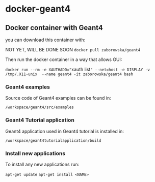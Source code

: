 # docker-geant4

## Docker container with Geant4

you can download this container with:

NOT YET, WILL BE DONE SOON
`docker pull zaborowska/geant4`

Then run the docker container in a way that allows GUI:

`docker run --rm -e XAUTHADD="`xauth list`" --net=host -e DISPLAY -v /tmp/.X11-unix  --name geant4 -it zaborowska/geant4 bash`

### Geant4 examples

Source code of Geant4 examples can be found in:

`/workspace/geant4/src/examples`

### Geant4 Tutorial application

Geant4 application used in Geant4 tutorial is installed in:

`/workspace/geant4tutorialapplication/build`


### Install new applications

To install any new applications run:

`apt-get update`
`apt-get install <NAME>`





